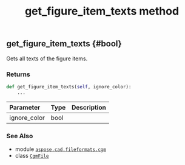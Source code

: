 ﻿---
title: get_figure_item_texts method
second_title: Aspose.CAD for Python via .NET API References
description: 
type: docs
weight: 70
url: /python-net/aspose.cad.fileformats.cgm/cgmfile/get_figure_item_texts/
is_root: false
---

## get_figure_item_texts {#bool}

Gets all texts of the figure items.


### Returns 





```python
def get_figure_item_texts(self, ignore_color):
    ...
```


| Parameter | Type | Description |
| :- | :- | :- |
| ignore_color | bool |  |



### See Also
* module [`aspose.cad.fileformats.cgm`](../../)
* class [`CgmFile`](/cad/python-net/aspose.cad.fileformats.cgm/cgmfile)
